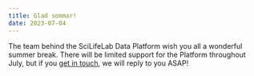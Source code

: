 ```yaml
---
title: Glad sommar!
date: 2023-07-04
---
```


The team behind the SciLifeLab Data Platform wish you all a wonderful summer break. There will be limited support for the Platform throughout July, but if you [get in touch](/contact/), we will reply to you ASAP!
